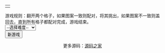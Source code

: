 <!DOCTYPE html>
<html lang="en">
<head>
<meta name="viewport" content="width=device-width, initial-scale=1, maximum-scale=1, user-scalable=no">
<meta content="text/html; charset=utf-8" http-equiv="Content-Type" />
<title>翻牌小游戏</title>
<link href="css/layout.css" type="text/css" rel="stylesheet" />
<link href="css/findpair.css" type="text/css" rel="stylesheet" />
<script src="js/findpair.js" type="text/javascript"></script>

<!--弹层插件-->
<link href="css/xtiper.css" type="text/css" rel="stylesheet" />
<script src="js/xtiper.js" type="text/javascript"></script>
</head>

<body>

<table class="ftable">
  <tr><td><div id="fbox"></div></td></tr>
</table>

<div class="fbox_btn fbox_btn1">
  <div class="outdiv">游戏规则：翻开两个格子，如果图案一致则配对，将其挑出，如果图案不一致则盖回去，直到所有格子都配对完成，游戏结束。</div>
</div>

<div class="fbox_btn fbox_btn2">  
  <div id="output"></div>
  <select id="hard" class="hard_select" onchange="changehard()">
    <option value="0">--选择难度--</option>
    <option value="debug">debug 模式</option>
    <option value="1">难度1: 4x4</option>
    <option value="2">难度2: 6x6</option>
    <option value="3">难度3: 8x8</option>
    <option value="4">难度4: 10x10</option>
  </select>
  <div><button onclick="changehard()">新游戏</button></div>
</div>

<script>
//初始化
fbox = new Findpair('fbox','output');

//开始游戏
fbox.newgame();

//选择难度
function changehard(obj)
{
  obj = document.getElementById("hard");
  var index = obj.selectedIndex; // 选中索引
  var result = obj.options[index].value; // 选中值
  if(result==0){
    result = fbox.hard ? fbox.hard : 1;
  }

  if(result){
    //修改难度
    fbox.set({
      hard: result,
    });

    //开始游戏
    fbox.newgame();
  }
}
</script>
<div style="text-align:center;">
<p>更多源码：<a href="http://www.mycodes.net/" target="_blank">源码之家</a></p>
</div>

</body>
</html>
